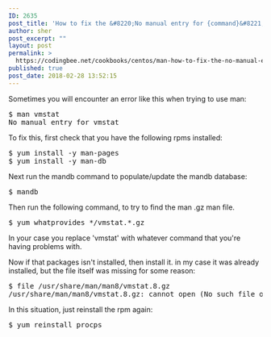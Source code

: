 ```yaml
---
ID: 2635
post_title: 'How to fix the &#8220;No manual entry for {command}&#8221; man error'
author: sher
post_excerpt: ""
layout: post
permalink: >
  https://codingbee.net/cookbooks/centos/man-how-to-fix-the-no-manual-entry-for
published: true
post_date: 2018-02-28 13:52:15
---
```

Sometimes you will encounter an error like this when trying to use man:

<pre>
$ man vmstat
No manual entry for vmstat
</pre>


To fix this, first check that you have the following rpms installed:


<pre>
$ yum install -y man-pages
$ yum install -y man-db
</pre>

Next run the mandb command to populate/update the mandb database:


<pre>
$ mandb
</pre>

Then run the following command, to try to find the man .gz man file. 

<pre>
$ yum whatprovides */vmstat.*.gz
</pre>
In your case you replace 'vmstat' with whatever command that you're having problems with. 

Now if that packages isn't installed, then install it. in my case it was already installed, but the file itself was missing for some reason:

<pre>
$ file /usr/share/man/man8/vmstat.8.gz
/usr/share/man/man8/vmstat.8.gz: cannot open (No such file or directory)
</pre>

In this situation, just reinstall the rpm again:


<pre>
$ yum reinstall procps
</pre>